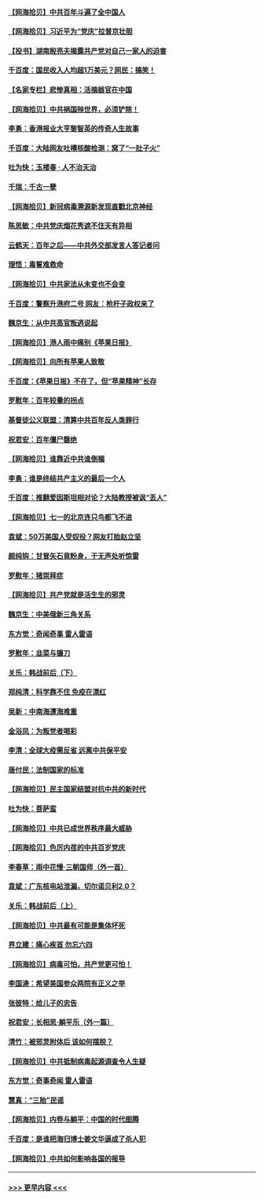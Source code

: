 #### [【网海拾贝】中共百年斗遍了全中国人](../pages/nsc993/n13060020.md?t=07020401) 
#### [【网海拾贝】习近平为“党庆”拉普京壮胆](../pages/nsc993/n13057781.md?t=07020401) 
#### [【投书】湖南殷亮夫揭露共产党对自己一家人的迫害](../pages/nsc993/n13057744.md?t=07020401) 
#### [千百度：国民收入人均超1万美元？网民：搞笑！](../pages/nsc993/n13057692.md?t=07020401) 
#### [【名家专栏】悲惨真相：活摘器官在中国](../pages/nsc993/n13056611.md?t=07020401) 
#### [【网海拾贝】中共祸国殃世界，必须铲除！](../pages/nsc993/n13056011.md?t=07020401) 
#### [李勇：香港报业大亨黎智英的传奇人生故事](../pages/nsc993/n13055258.md?t=07020401) 
#### [千百度：大陆网友吐槽核酸检测：窝了“一肚子火”](../pages/nsc993/n13055194.md?t=07020401) 
#### [吐为快：玉楼春 · 人不治天治](../pages/nsc993/n13054028.md?t=07020401) 
#### [千瑞：千古一孽](../pages/nsc993/n13054016.md?t=07020401) 
#### [【网海拾贝】新冠病毒溯源新发现直戳北京神经](../pages/nsc993/n13052425.md?t=07020401) 
#### [陈思敏：中共党庆烟花秀遮不住天有异相](../pages/nsc993/n13052020.md?t=07020401) 
#### [云鹤天：百年之后——中共外交部发言人答记者问](../pages/nsc993/n13051604.md?t=07020401) 
#### [理悟：毒誓难救命](../pages/nsc993/n13051601.md?t=07020401) 
#### [【网海拾贝】中共家法从未变也不会变](../pages/nsc993/n13050366.md?t=07020401) 
#### [千百度：警察升港府二号 网友：枪杆子政权来了](../pages/nsc993/n13050261.md?t=07020401) 
#### [魏京生：从中共高官叛逃说起](../pages/nsc993/n13048997.md?t=07020401) 
#### [【网海拾贝】港人雨中痛别《苹果日报》](../pages/nsc993/n13048941.md?t=07020401) 
#### [【网海拾贝】向所有苹果人致敬](../pages/nsc993/n13046795.md?t=07020401) 
#### [千百度：《苹果日报》不在了，但“苹果精神”长存](../pages/nsc993/n13046703.md?t=07020401) 
#### [罗慰年：百年较量的拐点](../pages/nsc993/n13046542.md?t=07020401) 
#### [基督徒公义联盟：清算中共百年反人类罪行](../pages/nsc993/n13046499.md?t=07020401) 
#### [祝君安：百年僵尸罄绝](../pages/nsc993/n13045595.md?t=07020401) 
#### [【网海拾贝】谁靠近中共谁倒楣](../pages/nsc993/n13044667.md?t=07020401) 
#### [李勇：谁是终结共产主义的最后一个人](../pages/nsc993/n13044397.md?t=07020401) 
#### [千百度：推翻爱因斯坦相对论？大陆教授被讽“丢人”](../pages/nsc993/n13043908.md?t=07020401) 
#### [【网海拾贝】七一的北京连只鸟都飞不进](../pages/nsc993/n13041377.md?t=07020401) 
#### [袁斌：50万美国人受奴役？网友打脸赵立坚](../pages/nsc993/n13041330.md?t=07020401) 
#### [颜纯钩：甘冒矢石竟粉身，于无声处听惊雷](../pages/nsc993/n13041140.md?t=07020401) 
#### [罗慰年：猪崇拜症](../pages/nsc993/n13041071.md?t=07020401) 
#### [【网海拾贝】共产党就是活生生的邪灵](../pages/nsc993/n13036627.md?t=07020401) 
#### [魏京生：中美俄新三角关系](../pages/nsc993/n13035986.md?t=07020401) 
#### [东方觉：奇闻奇事 雷人雷语](../pages/nsc993/n13035878.md?t=07020401) 
#### [罗慰年：韭菜与镰刀](../pages/nsc993/n13034374.md?t=07020401) 
#### [关乐：韩战前后（下）](../pages/nsc993/n13034113.md?t=07020401) 
#### [郑纯清：科学靠不住 免疫在漂红](../pages/nsc993/n13034093.md?t=07020401) 
#### [吴新：中南海遭海难重](../pages/nsc993/n13034084.md?t=07020401) 
#### [金浴凤：为叛党者喝彩](../pages/nsc993/n13034058.md?t=07020401) 
#### [李清：全球大疫需反省 远离中共保平安](../pages/nsc993/n13033784.md?t=07020401) 
#### [唐付民：法制国家的标准](../pages/nsc993/n13032944.md?t=07020401) 
#### [【网海拾贝】民主国家结盟对抗中共的新时代](../pages/nsc993/n13031717.md?t=07020401) 
#### [吐为快：菩萨蛮](../pages/nsc993/n13030033.md?t=07020401) 
#### [【网海拾贝】中共已成世界秩序最大威胁](../pages/nsc993/n13028138.md?t=07020401) 
#### [【网海拾贝】色厉内荏的中共百岁党庆](../pages/nsc993/n13025582.md?t=07020401) 
#### [李春草：雨中花慢‧三朝国师（外一首）](../pages/nsc993/n13025567.md?t=07020401) 
#### [袁斌：广东核电站泄漏，切尔诺贝利2.0？](../pages/nsc993/n13025475.md?t=07020401) 
#### [关乐：韩战前后（上）](../pages/nsc993/n13025387.md?t=07020401) 
#### [【网海拾贝】中共最有可能是集体坏死](../pages/nsc993/n13023101.md?t=07020401) 
#### [界立建：痛心疾首 勿忘六四](../pages/nsc993/n13022339.md?t=07020401) 
#### [【网海拾贝】病毒可怕，共产党更可怕！](../pages/nsc993/n13020728.md?t=07020401) 
#### [李国涛：希望美国参众两院有正义之举](../pages/nsc993/n13020674.md?t=07020401) 
#### [张彼特：给儿子的忠告](../pages/nsc993/n13018934.md?t=07020401) 
#### [祝君安：长相思‧躺平乐（外一篇）](../pages/nsc993/n13018923.md?t=07020401) 
#### [清竹：被邪灵附体后 该如何摆脱？](../pages/nsc993/n13018877.md?t=07020401) 
#### [【网海拾贝】中共抵制病毒起源调查令人生疑](../pages/nsc993/n13017785.md?t=07020401) 
#### [东方觉：奇事奇闻 雷人雷语](../pages/nsc993/n13017577.md?t=07020401) 
#### [慧真：“三胎”民谣](../pages/nsc993/n13017394.md?t=07020401) 
#### [【网海拾贝】内卷与躺平：中国的时代图腾](../pages/nsc993/n13016128.md?t=07020401) 
#### [千百度：是谁把海归博士姜文华逼成了杀人犯](../pages/nsc993/n13015218.md?t=07020401) 
#### [【网海拾贝】中共如何影响各国的报导](../pages/nsc993/n13012599.md?t=07020401) 

----
#### [ >>> 更早内容 <<< ](../indexes/nsc993-earlier.md)
